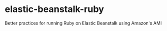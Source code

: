 elastic-beanstalk-ruby
======================

Better practices for running Ruby on Elastic Beanstalk using Amazon's AMI
